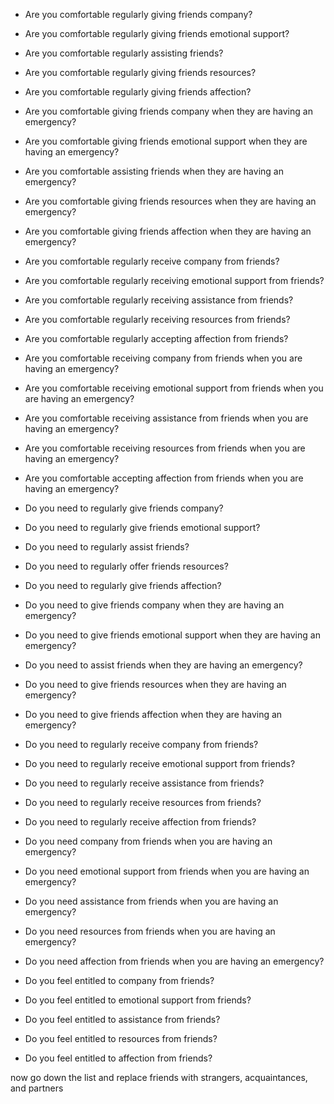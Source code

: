 - Are you comfortable regularly giving friends company?
- Are you comfortable regularly giving friends emotional support?
- Are you comfortable regularly assisting friends?
- Are you comfortable regularly giving friends resources?
- Are you comfortable regularly giving friends affection?

- Are you comfortable giving friends company when they are having an emergency?
- Are you comfortable giving friends emotional support when they are having an emergency?
- Are you comfortable assisting friends when they are having an emergency?
- Are you comfortable giving friends resources when they are having an emergency?
- Are you comfortable giving friends affection when they are having an emergency?
- Are you comfortable regularly receive company from friends?
- Are you comfortable regularly receiving emotional support from friends?
- Are you comfortable regularly receiving assistance from friends?
- Are you comfortable regularly receiving resources from friends?
- Are you comfortable regularly accepting affection from friends?
- Are you comfortable receiving company from friends when you are having an emergency?
- Are you comfortable receiving emotional support from friends when you are having an emergency?
- Are you comfortable receiving assistance from friends when you are having an emergency?
- Are you comfortable receiving resources from friends when you are having an emergency?
- Are you comfortable accepting affection from friends when you are having an emergency?
- Do you need to regularly give friends company? 
- Do you need to regularly give friends emotional support? 
- Do you need to regularly assist friends? 
- Do you need to regularly offer friends resources? 
- Do you need to regularly give friends affection? 
- Do you need to give friends company when they are having an emergency? 
- Do you need to give friends emotional support when they are having an emergency? 
- Do you need to assist friends when they are having an emergency? 
- Do you need to give friends resources when they are having an emergency? 
- Do you need to give friends affection when they are having an emergency? 
- Do you need to regularly receive company from friends? 
- Do you need to regularly receive emotional support from friends?
- Do you need to regularly receive assistance from friends? 
- Do you need to regularly receive resources from friends?
- Do you need to regularly receive affection from friends? 
- Do you need company from friends when you are having an emergency? 
- Do you need emotional support from friends when you are having an emergency? 
- Do you need assistance from friends when you are having an emergency?
- Do you need resources from friends when you are having an emergency? 
- Do you need affection from friends when you are having an emergency?
- Do you feel entitled to company from friends? 
- Do you feel entitled to emotional support from friends?
- Do you feel entitled to assistance from friends? 
- Do you feel entitled to resources from friends?
- Do you feel entitled to affection from friends? 

now go down the list and replace friends with strangers, acquaintances, and partners
